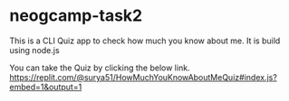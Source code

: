 # neogcamp-task2
This is a CLI Quiz app to check how much you know about me.
It is build using node.js

You can take the Quiz by clicking the below link.
https://replit.com/@surya51/HowMuchYouKnowAboutMeQuiz#index.js?embed=1&output=1
